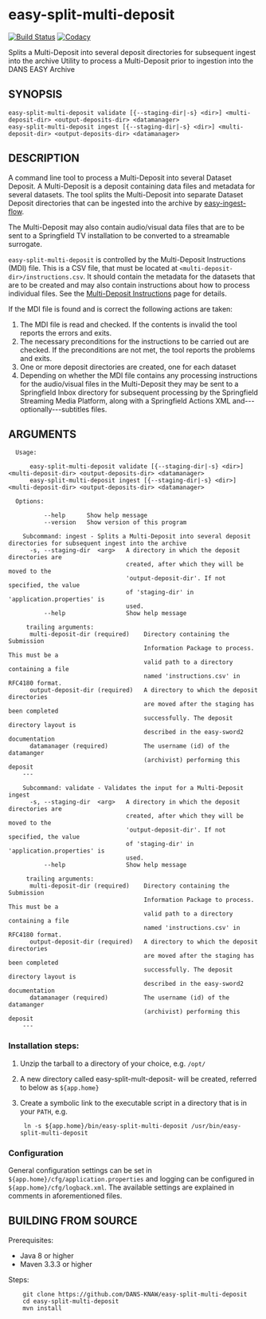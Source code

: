 easy-split-multi-deposit
========================
[![Build Status](https://travis-ci.org/DANS-KNAW/easy-split-multi-deposit.png?branch=master)](https://travis-ci.org/DANS-KNAW/easy-split-multi-deposit)
[![Codacy](https://api.codacy.com/project/badge/Grade/bace6a1d52234ce2a70846d15610ca75)](https://www.codacy.com/app/richard.v.heest/easy-split-multi-deposit?utm_source=github.com&utm_medium=referral&utm_content=rvanheest/easy-split-multi-deposit&utm_campaign=badger)

Splits a Multi-Deposit into several deposit directories for subsequent ingest into the archive
Utility to process a Multi-Deposit prior to ingestion into the DANS EASY Archive

SYNOPSIS
--------

    easy-split-multi-deposit validate [{--staging-dir|-s} <dir>] <multi-deposit-dir> <output-deposits-dir> <datamanager>
    easy-split-multi-deposit ingest [{--staging-dir|-s} <dir>] <multi-deposit-dir> <output-deposits-dir> <datamanager>


DESCRIPTION
-----------
A command line tool to process a Multi-Deposit into several Dataset Deposit. A Multi-Deposit
is a deposit containing data files and metadata for several datasets. The tool splits the
Multi-Deposit into separate Dataset Deposit directories that can be ingested into the archive by 
[easy-ingest-flow].

The Multi-Deposit may also contain audio/visual data files that are to be sent to a Springfield TV
installation to be converted to a streamable surrogate.

`easy-split-multi-deposit` is controlled by the Multi-Deposit Instructions (MDI) file. This is a CSV file,
that must be located at `<multi-deposit-dir>/instructions.csv`. It should contain the metadata for the
datasets that are to be created and may also contain instructions about how to process individual files.
See the [Multi-Deposit Instructions] page for details.

If the MDI file is found and is correct the following actions are taken:

1. The MDI file is read and checked. If the contents is invalid the tool reports the errors and exits.
2. The necessary preconditions for the instructions to be carried out are checked. 
   If the preconditions are not met, the tool reports the problems and exits.
3. One or more deposit directories are created, one for each dataset
4. Depending on whether the MDI file contains any processing instructions for the audio/visual files 
   in the Multi-Deposit they may be sent to a Springfield Inbox directory for
   subsequent processing by the Springfield Streaming Media Platform, along with
   a Springfield Actions XML and---optionally---subtitles files. 
  
  
ARGUMENTS
---------
```
  Usage: 

      easy-split-multi-deposit validate [{--staging-dir|-s} <dir>] <multi-deposit-dir> <output-deposits-dir> <datamanager>
      easy-split-multi-deposit ingest [{--staging-dir|-s} <dir>] <multi-deposit-dir> <output-deposits-dir> <datamanager>

  Options:

          --help      Show help message
          --version   Show version of this program
    
    Subcommand: ingest - Splits a Multi-Deposit into several deposit directories for subsequent ingest into the archive
      -s, --staging-dir  <arg>   A directory in which the deposit directories are
                                 created, after which they will be moved to the
                                 'output-deposit-dir'. If not specified, the value
                                 of 'staging-dir' in 'application.properties' is
                                 used.
          --help                 Show help message
    
     trailing arguments:
      multi-deposit-dir (required)    Directory containing the Submission
                                      Information Package to process. This must be a
                                      valid path to a directory containing a file
                                      named 'instructions.csv' in RFC4180 format.
      output-deposit-dir (required)   A directory to which the deposit directories
                                      are moved after the staging has been completed
                                      successfully. The deposit directory layout is
                                      described in the easy-sword2 documentation
      datamanager (required)          The username (id) of the datamanger
                                      (archivist) performing this deposit
    ---
    
    Subcommand: validate - Validates the input for a Multi-Deposit ingest
      -s, --staging-dir  <arg>   A directory in which the deposit directories are
                                 created, after which they will be moved to the
                                 'output-deposit-dir'. If not specified, the value
                                 of 'staging-dir' in 'application.properties' is
                                 used.
          --help                 Show help message
    
     trailing arguments:
      multi-deposit-dir (required)    Directory containing the Submission
                                      Information Package to process. This must be a
                                      valid path to a directory containing a file
                                      named 'instructions.csv' in RFC4180 format.
      output-deposit-dir (required)   A directory to which the deposit directories
                                      are moved after the staging has been completed
                                      successfully. The deposit directory layout is
                                      described in the easy-sword2 documentation
      datamanager (required)          The username (id) of the datamanger
                                      (archivist) performing this deposit
    ---
```


### Installation steps:

1. Unzip the tarball to a directory of your choice, e.g. `/opt/`
2. A new directory called easy-split-mult-deposit-<version> will be created, referred to below as `${app.home}`
3. Create a symbolic link to the executable script in a directory that is in your `PATH`, e.g.

        ln -s ${app.home}/bin/easy-split-multi-deposit /usr/bin/easy-split-multi-deposit


### Configuration

General configuration settings can be set in `${app.home}/cfg/application.properties` and logging can be
configured in `${app.home}/cfg/logback.xml`. The available settings are explained in comments in 
aforementioned files.


BUILDING FROM SOURCE
--------------------

Prerequisites:

* Java 8 or higher
* Maven 3.3.3 or higher
 
Steps:

        git clone https://github.com/DANS-KNAW/easy-split-multi-deposit
        cd easy-split-multi-deposit
        mvn install


[Multi-Deposit Instructions]: multi-deposit-instructions.md
[easy-ingest-flow]: https://github.com/DANS-KNAW/easy-ingest-flow

  







